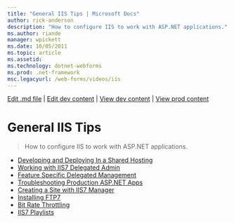 ```yaml
---
title: "General IIS Tips | Microsoft Docs"
author: rick-anderson
description: "How to configure IIS to work with ASP.NET applications."
ms.author: riande
manager: wpickett
ms.date: 10/05/2011
ms.topic: article
ms.assetid: 
ms.technology: dotnet-webforms
ms.prod: .net-framework
msc.legacyurl: /web-forms/videos/iis
---
```

[Edit .md file](C:\Projects\msc\dev\Msc.Www\Web.ASP\App_Data\github\web-forms\videos\index.md) | [Edit dev content](http://www.aspdev.net/umbraco#/content/content/edit/32949) | [View dev content](http://docs.aspdev.net/tutorials/web-forms/videos/iis/index.html) | [View prod content](http://www.asp.net/web-forms/videos/iis)

General IIS Tips
====================
> How to configure IIS to work with ASP.NET applications.


- [Developing and Deploying In a Shared Hosting](developing-and-deploying-in-a-shared-hosting.md)
- [Working with IIS7 Delegated Admin](working-with-iis7-deligated-admin.md)
- [Feature Specific Delegated Management](feature-specific-delegated-management.md)
- [Troubleshooting Production ASP.NET Apps](troubleshooting-production-aspnet-apps.md)
- [Creating a Site with IIS7 Manager](creating-a-site-with-iis7-manager.md)
- [Installing FTP7](installing-ftp7.md)
- [Bit Rate Throttling](bit-rate-throttling.md)
- [IIS7 Playlists](iis7-playlists.md)